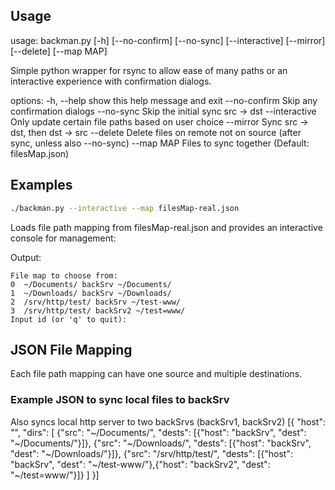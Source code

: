 ## Usage
usage: backman.py [-h] [--no-confirm] [--no-sync] [--interactive] [--mirror] [--delete] [--map MAP]

Simple python wrapper for rsync to allow ease of many paths or an interactive experience with confirmation dialogs.

options:
  -h, --help     show this help message and exit
  --no-confirm   Skip any confirmation dialogs
  --no-sync      Skip the initial sync src -> dst
  --interactive  Only update certain file paths based on user choice
  --mirror       Sync src -> dst, then dst -> src
  --delete       Delete files on remote not on source (after sync, unless also --no-sync)
  --map MAP      Files to sync together (Default: filesMap.json)

## Examples
```bash
./backman.py --interactive --map filesMap-real.json
```
Loads file path mapping from filesMap-real.json and provides an interactive console for management:

Output:
```
File map to choose from:
0  ~/Documents/ backSrv ~/Documents/
1  ~/Downloads/ backSrv ~/Downloads/
2  /srv/http/test/ backSrv ~/test-www/
3  /srv/http/test/ backSrv2 ~/test=www/
Input id (or 'q' to quit): 
```

## JSON File Mapping
Each file path mapping can have one source and multiple destinations.

### Example JSON to sync local files to backSrv
Also syncs local http server to two backSrvs (backSrv1, backSrv2)
[{
        "host": "",
        "dirs": [
                 {"src": "~/Documents/", "dests": [{"host": "backSrv", "dest": "~/Documents/"}]},
                 {"src": "~/Downloads/", "dests": [{"host": "backSrv", "dest": "~/Downloads/"}]},
                 {"src": "/srv/http/test/", "dests": [{"host": "backSrv", "dest": "~/test-www/"},{"host": "backSrv2", "dest": "~/test=www/"}]}
                ]
}]

